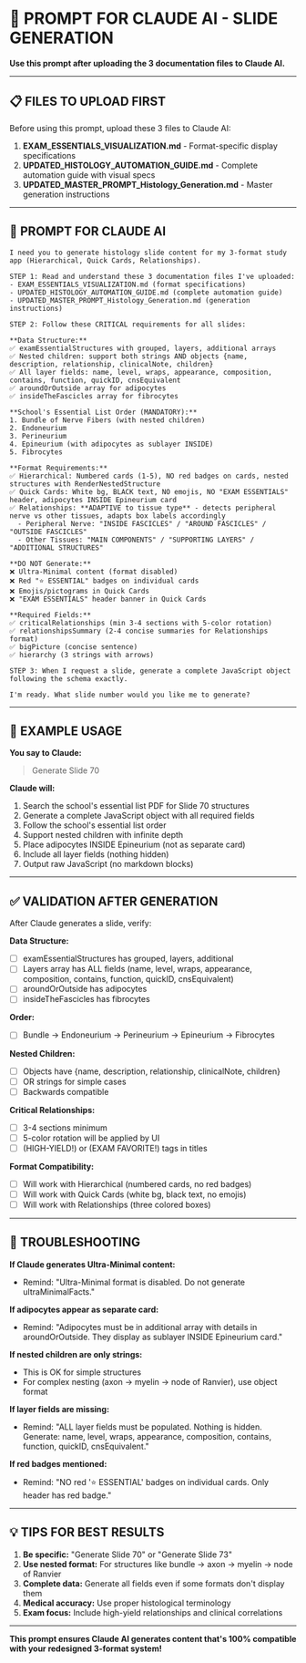 # 🤖 PROMPT FOR CLAUDE AI - SLIDE GENERATION

**Use this prompt after uploading the 3 documentation files to Claude AI.**

---

## 📋 FILES TO UPLOAD FIRST

Before using this prompt, upload these 3 files to Claude AI:

1. **EXAM_ESSENTIALS_VISUALIZATION.md** - Format-specific display specifications
2. **UPDATED_HISTOLOGY_AUTOMATION_GUIDE.md** - Complete automation guide with visual specs
3. **UPDATED_MASTER_PROMPT_Histology_Generation.md** - Master generation instructions

---

## 🎯 PROMPT FOR CLAUDE AI

```
I need you to generate histology slide content for my 3-format study app (Hierarchical, Quick Cards, Relationships).

STEP 1: Read and understand these 3 documentation files I've uploaded:
- EXAM_ESSENTIALS_VISUALIZATION.md (format specifications)
- UPDATED_HISTOLOGY_AUTOMATION_GUIDE.md (complete automation guide)
- UPDATED_MASTER_PROMPT_Histology_Generation.md (generation instructions)

STEP 2: Follow these CRITICAL requirements for all slides:

**Data Structure:**
✅ examEssentialStructures with grouped, layers, additional arrays
✅ Nested children: support both strings AND objects {name, description, relationship, clinicalNote, children}
✅ All layer fields: name, level, wraps, appearance, composition, contains, function, quickID, cnsEquivalent
✅ aroundOrOutside array for adipocytes
✅ insideTheFascicles array for fibrocytes

**School's Essential List Order (MANDATORY):**
1. Bundle of Nerve Fibers (with nested children)
2. Endoneurium
3. Perineurium
4. Epineurium (with adipocytes as sublayer INSIDE)
5. Fibrocytes

**Format Requirements:**
✅ Hierarchical: Numbered cards (1-5), NO red badges on cards, nested structures with RenderNestedStructure
✅ Quick Cards: White bg, BLACK text, NO emojis, NO "EXAM ESSENTIALS" header, adipocytes INSIDE Epineurium card
✅ Relationships: **ADAPTIVE to tissue type** - detects peripheral nerve vs other tissues, adapts box labels accordingly
  - Peripheral Nerve: "INSIDE FASCICLES" / "AROUND FASCICLES" / "OUTSIDE FASCICLES"
  - Other Tissues: "MAIN COMPONENTS" / "SUPPORTING LAYERS" / "ADDITIONAL STRUCTURES"

**DO NOT Generate:**
❌ Ultra-Minimal content (format disabled)
❌ Red "⭐ ESSENTIAL" badges on individual cards
❌ Emojis/pictograms in Quick Cards
❌ "EXAM ESSENTIALS" header banner in Quick Cards

**Required Fields:**
✅ criticalRelationships (min 3-4 sections with 5-color rotation)
✅ relationshipsSummary (2-4 concise summaries for Relationships format)
✅ bigPicture (concise sentence)
✅ hierarchy (3 strings with arrows)

STEP 3: When I request a slide, generate a complete JavaScript object following the schema exactly.

I'm ready. What slide number would you like me to generate?
```

---

## 📝 EXAMPLE USAGE

**You say to Claude:**
> Generate Slide 70

**Claude will:**
1. Search the school's essential list PDF for Slide 70 structures
2. Generate a complete JavaScript object with all required fields
3. Follow the school's essential list order
4. Support nested children with infinite depth
5. Place adipocytes INSIDE Epineurium (not as separate card)
6. Include all layer fields (nothing hidden)
7. Output raw JavaScript (no markdown blocks)

---

## ✅ VALIDATION AFTER GENERATION

After Claude generates a slide, verify:

**Data Structure:**
- [ ] examEssentialStructures has grouped, layers, additional
- [ ] Layers array has ALL fields (name, level, wraps, appearance, composition, contains, function, quickID, cnsEquivalent)
- [ ] aroundOrOutside has adipocytes
- [ ] insideTheFascicles has fibrocytes

**Order:**
- [ ] Bundle → Endoneurium → Perineurium → Epineurium → Fibrocytes

**Nested Children:**
- [ ] Objects have {name, description, relationship, clinicalNote, children}
- [ ] OR strings for simple cases
- [ ] Backwards compatible

**Critical Relationships:**
- [ ] 3-4 sections minimum
- [ ] 5-color rotation will be applied by UI
- [ ] (HIGH-YIELD!) or (EXAM FAVORITE!) tags in titles

**Format Compatibility:**
- [ ] Will work with Hierarchical (numbered cards, no red badges)
- [ ] Will work with Quick Cards (white bg, black text, no emojis)
- [ ] Will work with Relationships (three colored boxes)

---

## 🔧 TROUBLESHOOTING

**If Claude generates Ultra-Minimal content:**
- Remind: "Ultra-Minimal format is disabled. Do not generate ultraMinimalFacts."

**If adipocytes appear as separate card:**
- Remind: "Adipocytes must be in additional array with details in aroundOrOutside. They display as sublayer INSIDE Epineurium card."

**If nested children are only strings:**
- This is OK for simple structures
- For complex nesting (axon → myelin → node of Ranvier), use object format

**If layer fields are missing:**
- Remind: "ALL layer fields must be populated. Nothing is hidden. Generate: name, level, wraps, appearance, composition, contains, function, quickID, cnsEquivalent."

**If red badges mentioned:**
- Remind: "NO red '⭐ ESSENTIAL' badges on individual cards. Only header has red badge."

---

## 💡 TIPS FOR BEST RESULTS

1. **Be specific:** "Generate Slide 70" or "Generate Slide 73"
2. **Use nested format:** For structures like bundle → axon → myelin → node of Ranvier
3. **Complete data:** Generate all fields even if some formats don't display them
4. **Medical accuracy:** Use proper histological terminology
5. **Exam focus:** Include high-yield relationships and clinical correlations

---

**This prompt ensures Claude AI generates content that's 100% compatible with your redesigned 3-format system!**
